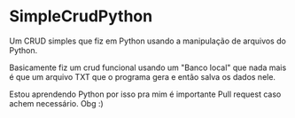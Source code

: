 # SimpleCrudPython
Um CRUD simples que fiz em Python usando a manipulação de arquivos do Python.

Basicamente fiz um crud funcional usando um "Banco local" que nada mais é que um arquivo TXT
que o programa gera e então salva os dados nele.

Estou aprendendo Python por isso pra mim é importante Pull request caso achem necessário.
Obg :)
